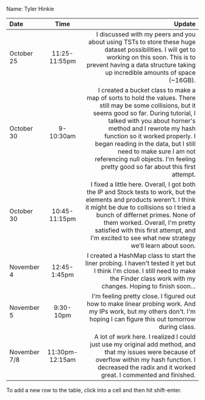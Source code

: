 Name: Tyler Hinkie

| Date         |      Time       |                                                                                                                                                                                                                                                                                                                                                                                                  Update |
|:-------------|:---------------:|--------------------------------------------------------------------------------------------------------------------------------------------------------------------------------------------------------------------------------------------------------------------------------------------------------------------------------------------------------------------------------------------------------:|
| October 25   |  11:25-11:55pm  |                                                                                                                                                                             I discussed with my peers and you about using TSTs to store these huge dataset possibilities. I will get to working on this soon. This is to prevent having a data structure taking up incredible amounts of space (~16GB). |
| October 30   |    9-10:30am    | I created a bucket class to make a map of sorts to hold the values. There still may be some collisions, but it seems good so far. During tutorial, I talked with you about horner's method and I rewrote my hash function so it worked properly. I began reading in the data, but I still need to make sure I am not referencing null objects. I'm feeling pretty good so far about this first attempt. |
| October 30   |  10:45-11:15pm  |                                                            I fixed a little here. Overall, I got both the IP and Stock tests to work, but the elements and products weren't. I think it might be due to collisions so I tried a bunch of differnet primes. None of them worked. Overall, I'm pretty satisfied with this first attempt, and I'm excited to see what new strategy we'll learn about soon. |
| November 4   |  12:45-1:45pm   |                                                                                                                                                                                                               I created a HashMap class to start the liner probing. I haven't tested it yet but I think I'm close. I still need to make the Finder class work with my changes. Hoping to finish soon... |
| November 5   |    9:30-10pm    |                                                                                                                                                                                                                                  I'm feeling pretty close. I figured out how to make linear probing work. And my IPs work, but my others don't. I'm hoping I can figure this out tomorrow during class. |
| November 7/8 | 11:30pm-12:15am |                                                                                                                                                                                       A lot of work here. I realized I could just use my original add method, and that my issues were because of overflow within my hash function. I decreased the radix and it worked great. I commented and finished. |


To add a new row to the table, click into a cell and then hit shift-enter.